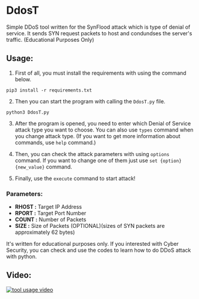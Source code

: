 # DdosT

Simple DDoS tool written for the SynFlood attack which is type of denial of service. It sends SYN request packets to host and condundses the server's traffic. (Educational Purposes Only)


## Usage:

1. First of all, you must install the requirements with using the command below.
```
pip3 install -r requirements.txt
```

2. Then you can start the program with calling the `DdosT.py` file.
```
python3 DdosT.py
```

3. After the program is opened, you need to enter which Denial of Service attack type you want to choose. You can also use `types` command when you change attack type. (If you want to get more information about commands, use `help` command.)

4. Then, you can check the attack parameters with using `options` command. If you want to change one of them just use `set {option} {new_value}` command.

5. Finally, use the `execute` command to start attack!


### Parameters:
- **RHOST :** Target IP Address
- **RPORT :** Target Port Number
- **COUNT :** Number of Packets
- **SIZE :** Size of Packets (OPTIONAL)(sizes of SYN packets are approximately 62 bytes)


It's written for educational purposes only. If you interested with Cyber Security, you can check and use the codes to learn how to do DDoS attack with python.

## Video:

[![tool usage video](https://img.youtube.com/vi/qJ4Cem45P4M/0.jpg)](https://www.youtube.com/watch?v=qJ4Cem45P4M)
